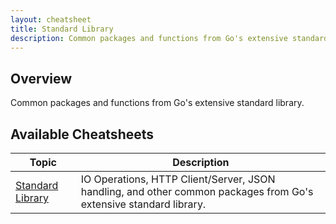 ```yaml
---
layout: cheatsheet
title: Standard Library
description: Common packages and functions from Go's extensive standard library
---
```


## Overview

Common packages and functions from Go's extensive standard library.

## Available Cheatsheets

<table>
  <thead>
    <tr>
      <th>Topic</th>
      <th>Description</th>
    </tr>
  </thead>
  <tbody>
    <tr>
      <td><a href="{{ '/go-cheatsheets/standard-library/standard-library' | relative_url }}">Standard Library</a></td>
      <td>IO Operations, HTTP Client/Server, JSON handling, and other common packages from Go's extensive standard library.</td>
    </tr>
  </tbody>
</table>
